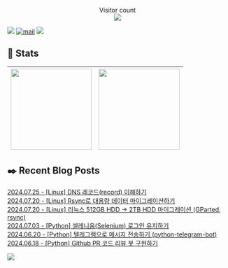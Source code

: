 
<p align="center">
    Visitor count<br>
    <img src="https://profile-counter.glitch.me/JaehyoJJAng/count.svg" />
</p>

[<img src="https://img.shields.io/badge/My BLOG-%23009639?style=for-the-badge&logo=Bloglovin&logoColor=white">][blog] [![mail](https://img.shields.io/badge/MAIL-Aff230?style=for-the-badge&logo=GMAIL&logoColor=%23000005)](mailto:yshrim12@naver.com) [<img src="https://img.shields.io/badge/jaehyo-7289da?style=for-the-badge&logo=DISCORD&logoColor=fff">][discord]

[blog]: https://jaehyojjang.github.io
[discord]: https://discord.gg/rm2y7rZmBS

## 💜 Stats

| [<img src="https://github-readme-stats.vercel.app/api?username=JaehyoJJAng&theme=onedark&hide_border=true&count_private=true" height="185" />](https://github.com/anuraghazra/github-readme-stats) |[<img src="https://streak-stats.demolab.com/?user=JaehyoJJAng&theme=dark" height="185" />](https://git.io/streak-stats)
| ------ | ------ |

## ✒️ Recent Blog Posts
[2024.07.25 - [Linux] DNS 레코드(record) 이해하기](https://jaehyojjang.dev/리눅스서버/리눅스/2024-07-25-dns-record/) <br/>
[2024.07.20 - [Linux] Rsync로 대용량 데이터 마이그레이션하기](https://jaehyojjang.dev/리눅스서버/리눅스/2024-07-15-rsync-migration/) <br/>
[2024.07.20 - [Linux] 리눅스 512GB HDD -> 2TB HDD 마이그레이션 (GParted, rsync)](https://jaehyojjang.dev/리눅스서버/리눅스/2024-07-20-disk-migration/) <br/>
[2024.07.03 - [Python] 셀레니움(Selenium) 로그인 유지하기](https://jaehyojjang.dev/language/python/2024-07-03-selenium-login-session/) <br/>
[2024.06.20 - [Python] 텔레그램으로 메시지 전송하기 (python-telegram-bot)](https://jaehyojjang.dev/language/python/2024-06-20-telegram/) <br/>
[2024.06.18 - [Python] Github PR 코드 리뷰 봇 구현하기](https://jaehyojjang.dev/language/python/2024-06-18-pr-review/) <br/>


<img src="https://img.shields.io/badge/최근%20배포일-2024/09/16_00:20-%23121212?style=flat">